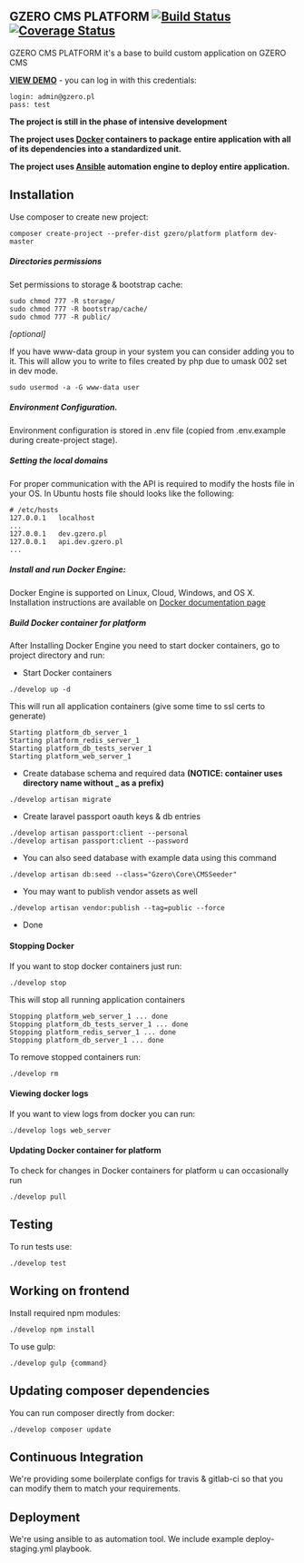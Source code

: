 ## GZERO CMS PLATFORM [![Build Status](https://travis-ci.org/GrupaZero/platform.png?branch=master)](https://travis-ci.org/GrupaZero/platform) [![Coverage Status](https://coveralls.io/repos/GrupaZero/platform/badge.svg?branch=master&service=github)](https://coveralls.io/github/GrupaZero/platform?branch=master)

GZERO CMS PLATFORM it's a base to build custom application on GZERO CMS

**[VIEW DEMO](https://staging.gzero.pl/en)** - you can log in with this credentials:

```
login: admin@gzero.pl
pass: test
```

**The project is still in the phase of intensive development**

**The project uses [Docker](https://www.docker.com/what-docker) containers to package entire application with all of its dependencies into a standardized unit.**

**The project uses [Ansible](https://www.ansible.com/how-ansible-works) automation engine to deploy entire application.**
## Installation

Use composer to create new project:

```
composer create-project --prefer-dist gzero/platform platform dev-master
```

##### Directories permissions

Set permissions to storage & bootstrap cache:

```
sudo chmod 777 -R storage/
sudo chmod 777 -R bootstrap/cache/
sudo chmod 777 -R public/
```

_[optional]_

If you have www-data group in your system you can consider adding you to it.
This will allow you to write to files created by php due to umask 002 set in dev mode.

```
sudo usermod -a -G www-data user

```

##### Environment Configuration.

Environment configuration is stored in .env file (copied from .env.example during create-project stage).
 
##### Setting the local domains

For proper communication with the API is required to modify the hosts file in your OS.
In Ubuntu hosts file should looks like the following:

```
# /etc/hosts
127.0.0.1	localhost
...
127.0.0.1	dev.gzero.pl
127.0.0.1   api.dev.gzero.pl
...
```
 
##### Install and run Docker Engine:

Docker Engine is supported on Linux, Cloud, Windows, and OS X. Installation instructions are available on [Docker documentation
 page](https://docs.docker.com/engine/installation/) 

##### Build Docker container for platform
After Installing Docker Engine you need to start docker containers, go to project directory and run:

- Start Docker containers
 
```
./develop up -d
```
  
This will run all application containers (give some time to ssl certs to generate)
 
```
Starting platform_db_server_1
Starting platform_redis_server_1
Starting platform_db_tests_server_1
Starting platform_web_server_1
```
 
- Create database schema and required data __(NOTICE: container uses directory name without _ as a prefix)__
 
```
./develop artisan migrate
```
 
- Create laravel passport oauth keys & db entries
 
```
./develop artisan passport:client --personal
./develop artisan passport:client --password
```

- You can also seed database with example data using this command
 
```
./develop artisan db:seed --class="Gzero\Core\CMSSeeder"
```

- You may want to publish vendor assets as well
 
```
./develop artisan vendor:publish --tag=public --force
```

 - Done
 
#### Stopping Docker
If you want to stop docker containers just run:

```
./develop stop
```

This will stop all running application containers
 
```
Stopping platform_web_server_1 ... done
Stopping platform_db_tests_server_1 ... done
Stopping platform_redis_server_1 ... done
Stopping platform_db_server_1 ... done
```
 
To remove stopped containers run:
 
```
./develop rm
```
 
#### Viewing docker logs
If you want to view logs from docker you can run:

```
./develop logs web_server
```
   
#### Updating Docker container for platform
To check for changes in Docker containers for platform u can occasionally run  

```
./develop pull
```
  
## Testing

To run tests use:

```
./develop test
```

## Working on frontend

Install required npm modules:

```
./develop npm install
```

To use gulp:

```
./develop gulp {command}
```

## Updating composer dependencies

You can run composer directly from docker:

```
./develop composer update
```

## Continuous Integration

We're providing some boilerplate configs for travis & gitlab-ci so that you can modify them to match your requirements.
 
## Deployment

We're using ansible to as automation tool. We include example deploy-staging.yml playbook.